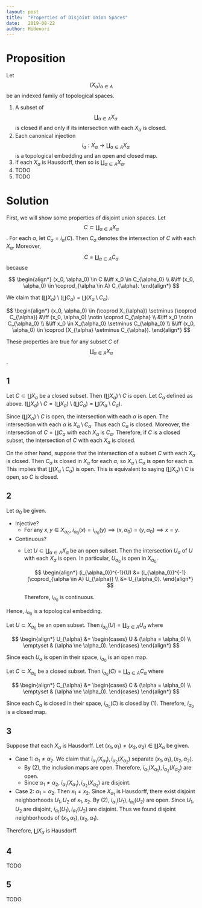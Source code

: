 ```yaml
---
layout: post
title:  "Properties of Disjoint Union Spaces"
date:   2019-08-22
author: Hidenori
---
```


# Proposition
Let $$(X_{\alpha})_{\alpha \in A}$$ be an indexed family of topological spaces.

1. A subset of $$\coprod_{\alpha \in A} X_{\alpha}$$ is closed if and only if its intersection with each $X_{\alpha}$ is closed.
1. Each canonical injection $$i_{\alpha}: X_{\alpha} \rightarrow \coprod_{\alpha \in A} X_{\alpha}$$ is a topological embedding and an open and closed map.
1. If each $X_{\alpha}$ is Hausdorff, then so is $\coprod_{\alpha \in A} X_{\alpha}$.
1. TODO
1. TODO

# Solution

First, we will show some properties of disjoint union spaces.
Let $$C \subset \coprod_{\alpha \in A} X_{\alpha}$$.
For each $\alpha$, let $C_{\alpha} = i_{\alpha}(C)$.
Then $C_{\alpha}$ denotes the intersection of $C$ with each $X_{\alpha}$.
Moreover, $$C = \coprod_{\alpha \in A} C_{\alpha}$$ because

$$
\begin{align*}
  (x_0, \alpha_0) \in C
    &\iff x_0 \in C_{\alpha_0} \\
    &\iff (x_0, \alpha_0) \in \coprod_{\alpha \in A} C_{\alpha}.
\end{align*}
$$

We claim that $(\coprod X_{\alpha}) \setminus (\coprod C_{\alpha}) = \coprod (X_{\alpha} \setminus C_{\alpha})$.

$$
\begin{align*}
  (x_0, \alpha_0) \in (\coprod X_{\alpha}) \setminus (\coprod C_{\alpha}) 
    &\iff (x_0, \alpha_0) \notin \coprod C_{\alpha} \\
    &\iff x_0 \notin C_{\alpha_0} \\
    &\iff x_0 \in X_{\alpha_0} \setminus C_{\alpha_0} \\
    &\iff (x_0, \alpha_0) \in \coprod (X_{\alpha} \setminus C_{\alpha}).
\end{align*}
$$

These properties are true for any subset $C$ of $$\coprod_{\alpha \in A} X_{\alpha}$$.


## 1
Let $C \subset \coprod X_{\alpha}$ be a closed subset.
Then $(\coprod X_{\alpha}) \setminus C$ is open.
Let $C_{\alpha}$ defined as above.
$(\coprod X_{\alpha}) \setminus C = (\coprod X_{\alpha}) \setminus (\coprod C_{\alpha}) = \coprod (X_{\alpha} \setminus C_{\alpha})$.

Since $(\coprod X_{\alpha}) \setminus C$ is open, the intersection with each $\alpha$ is open.
The intersection with each $\alpha$ is $X_{\alpha} \setminus C_{\alpha}$.
Thus each $C_{\alpha}$ is closed.
Moreover, the intersection of $C = \coprod C_{\alpha}$ with each $X_{\alpha}$ is $C_{\alpha}$.
Therefore, if $C$ is a closed subset, the intersection of $C$ with each $X_{\alpha}$ is closed.

On the other hand, suppose that the intersection of a subset $C$ with each $X_{\alpha}$ is closed.
Then $C_{\alpha}$ is closed in $X_{\alpha}$ for each $\alpha$, so $X_{\alpha} \setminus C_{\alpha}$ is open for each $\alpha$.
This implies that $\coprod (X_{\alpha} \setminus C_{\alpha})$ is open.
This is equivalent to saying $(\coprod X_{\alpha}) \setminus C$ is open, so $C$ is closed.


## 2
Let $\alpha_0$ be given.

* Injective?
    * For any $x, y \in X_{\alpha_0}$, $i_{\alpha_0}(x) = i_{\alpha_0}(y) \implies (x, \alpha_0) = (y, \alpha_0) \implies x = y$.
* Continuous?
    * Let $U \subset \coprod_{\alpha \in A} X_{\alpha}$ be an open subset.
      Then the intersection $U_{\alpha}$ of $U$ with each $X_{\alpha}$ is open.
      In particular, $U_{\alpha_0}$ is open in $X_{\alpha_0}$.

      $$
      \begin{align*}
        (i_{\alpha_0})^{-1}(U)
          &= (i_{\alpha_0})^{-1}(\coprod_{\alpha \in A} U_{\alpha}) \\
          &= U_{\alpha_0}.
      \end{align*}
      $$

      Therefore, $i_{\alpha_0}$ is continuous.

Hence, $i_{\alpha_0}$ is a topological embedding.

Let $U \subset X_{\alpha_0}$ be an open subset.
Then $i_{\alpha_0}(U) = \coprod_{\alpha \in A} U_{\alpha}$ where

$$
\begin{align*}
  U_{\alpha} &= \begin{cases}
    U & (\alpha = \alpha_0) \\
    \emptyset & (\alpha \ne \alpha_0).
  \end{cases}
\end{align*}
$$

Since each $U_{\alpha}$ is open in their space, $i_{\alpha_0}$ is an open map.

Let $C \subset X_{\alpha_0}$ be a closed subset.
Then $i_{\alpha_0}(C) = \coprod_{\alpha \in A} C_{\alpha}$ where

$$
\begin{align*}
  C_{\alpha} &= \begin{cases}
    C & (\alpha = \alpha_0) \\
    \emptyset & (\alpha \ne \alpha_0).
  \end{cases}
\end{align*}
$$

Since each $C_{\alpha}$ is closed in their space, $i_{\alpha_0}(C)$ is closed by (1).
Therefore, $i_{\alpha_0}$ is a closed map.

## 3
Suppose that each $X_{\alpha}$ is Hausdorff.
Let $(x_1, \alpha_1) \ne (x_2, \alpha_2) \in \coprod X_{\alpha}$ be given.

* Case 1: $\alpha_1 \ne \alpha_2$.
  We claim that $i_{\alpha_1}(X_{\alpha_1}), i_{\alpha_2}(X_{\alpha_2})$ separate $(x_1, \alpha_1), (x_2, \alpha_2)$.
    * By (2), the inclusion maps are open.
      Therefore, $i_{\alpha_1}(X_{\alpha_1}), i_{\alpha_2}(X_{\alpha_2})$ are open.
    * Since $\alpha_1 \ne \alpha_2$, $i_{\alpha_1}(X_{\alpha_1}), i_{\alpha_2}(X_{\alpha_2})$ are disjoint.
* Case 2: $\alpha_1 = \alpha_2$.
  Then $x_1 \ne x_2$.
  Since $X_{\alpha_1}$ is Hausdorff, there exist disjoint neighborhoods $U_1, U_2$ of $x_1, x_2$.
  By (2), $i_{\alpha_1}(U_1), i_{\alpha_1}(U_2)$ are open.
  Since $U_1, U_2$ are disjoint, $i_{\alpha_1}(U_1), i_{\alpha_1}(U_2)$ are disjoint.
  Thus we found disjoint neighborhoods of $(x_1, \alpha_1), (x_2, \alpha_1)$.

Therefore, $\coprod X_{\alpha}$ is Hausdorff.



## 4
TODO

## 5
TODO
